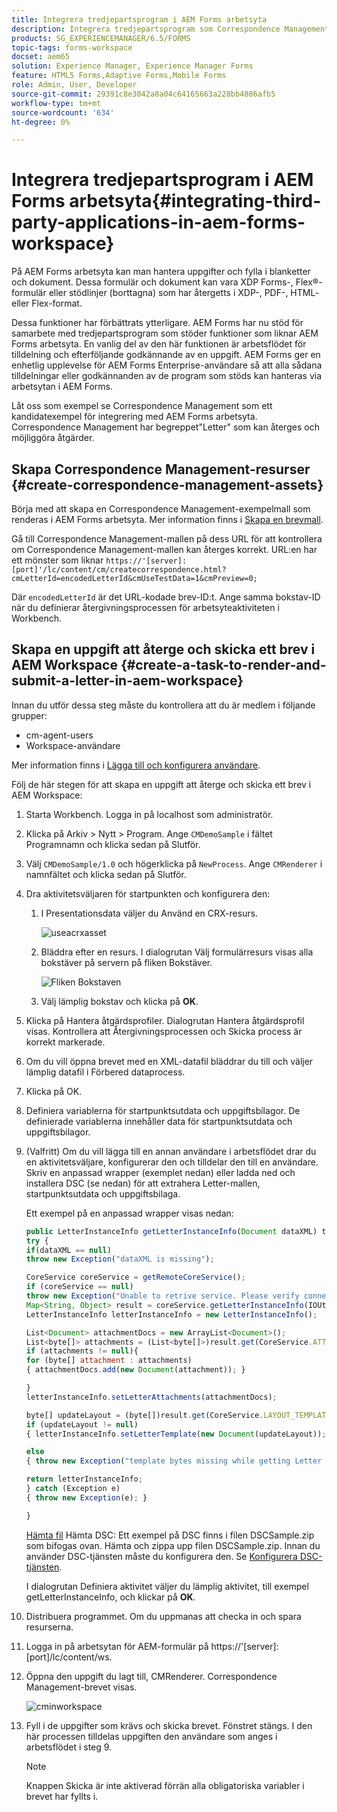 ```yaml
---
title: Integrera tredjepartsprogram i AEM Forms arbetsyta
description: Integrera tredjepartsprogram som Correspondence Management i AEM Forms.
products: SG_EXPERIENCEMANAGER/6.5/FORMS
topic-tags: forms-workspace
docset: aem65
solution: Experience Manager, Experience Manager Forms
feature: HTML5 Forms,Adaptive Forms,Mobile Forms
role: Admin, User, Developer
source-git-commit: 29391c8e3042a8a04c64165663a228bb4886afb5
workflow-type: tm+mt
source-wordcount: '634'
ht-degree: 0%

---
```


# Integrera tredjepartsprogram i AEM Forms arbetsyta{#integrating-third-party-applications-in-aem-forms-workspace}

På AEM Forms arbetsyta kan man hantera uppgifter och fylla i blanketter och dokument. Dessa formulär och dokument kan vara XDP Forms-, Flex®-formulär eller stödlinjer (borttagna) som har återgetts i XDP-, PDF-, HTML- eller Flex-format.

Dessa funktioner har förbättrats ytterligare. AEM Forms har nu stöd för samarbete med tredjepartsprogram som stöder funktioner som liknar AEM Forms arbetsyta. En vanlig del av den här funktionen är arbetsflödet för tilldelning och efterföljande godkännande av en uppgift. AEM Forms ger en enhetlig upplevelse för AEM Forms Enterprise-användare så att alla sådana tilldelningar eller godkännanden av de program som stöds kan hanteras via arbetsytan i AEM Forms.

Låt oss som exempel se Correspondence Management som ett kandidatexempel för integrering med AEM Forms arbetsyta. Correspondence Management har begreppet&quot;Letter&quot; som kan återges och möjliggöra åtgärder.

## Skapa Correspondence Management-resurser {#create-correspondence-management-assets}

Börja med att skapa en Correspondence Management-exempelmall som renderas i AEM Forms arbetsyta. Mer information finns i [Skapa en brevmall](../../forms/using/create-letter.md).

Gå till Correspondence Management-mallen på dess URL för att kontrollera om Correspondence Management-mallen kan återges korrekt. URL:en har ett mönster som liknar `https://'[server]:[port]'/lc/content/cm/createcorrespondence.html?cmLetterId=encodedLetterId&cmUseTestData=1&cmPreview=0;`

Där `encodedLetterId` är det URL-kodade brev-ID:t. Ange samma bokstav-ID när du definierar återgivningsprocessen för arbetsyteaktiviteten i Workbench.

## Skapa en uppgift att återge och skicka ett brev i AEM Workspace {#create-a-task-to-render-and-submit-a-letter-in-aem-workspace}

Innan du utför dessa steg måste du kontrollera att du är medlem i följande grupper:

* cm-agent-users
* Workspace-användare

Mer information finns i [Lägga till och konfigurera användare](/help/forms/using/admin-help/adding-configuring-users.md).

Följ de här stegen för att skapa en uppgift att återge och skicka ett brev i AEM Workspace:

1. Starta Workbench. Logga in på localhost som administratör.
1. Klicka på Arkiv > Nytt > Program. Ange `CMDemoSample` i fältet Programnamn och klicka sedan på Slutför.
1. Välj `CMDemoSample/1.0` och högerklicka på `NewProcess`. Ange `CMRenderer` i namnfältet och klicka sedan på Slutför.
1. Dra aktivitetsväljaren för startpunkten och konfigurera den:

   1. I Presentationsdata väljer du Använd en CRX-resurs.

      ![useacrxasset](assets/useacrxasset.png)

   1. Bläddra efter en resurs. I dialogrutan Välj formulärresurs visas alla bokstäver på servern på fliken Bokstäver.

      ![Fliken Bokstaven](assets/letter_tab_new.png)

   1. Välj lämplig bokstav och klicka på **OK**.

1. Klicka på Hantera åtgärdsprofiler. Dialogrutan Hantera åtgärdsprofil visas. Kontrollera att Återgivningsprocessen och Skicka process är korrekt markerade.
1. Om du vill öppna brevet med en XML-datafil bläddrar du till och väljer lämplig datafil i Förbered dataprocess.
1. Klicka på OK.
1. Definiera variablerna för startpunktsutdata och uppgiftsbilagor. De definierade variablerna innehåller data för startpunktsutdata och uppgiftsbilagor.
1. (Valfritt) Om du vill lägga till en annan användare i arbetsflödet drar du en aktivitetsväljare, konfigurerar den och tilldelar den till en användare. Skriv en anpassad wrapper (exemplet nedan) eller ladda ned och installera DSC (se nedan) för att extrahera Letter-mallen, startpunktsutdata och uppgiftsbilaga.

   Ett exempel på en anpassad wrapper visas nedan:

   ```javascript
   public LetterInstanceInfo getLetterInstanceInfo(Document dataXML) throws Exception {
   try {
   if(dataXML == null)
   throw new Exception("dataXML is missing");
   
   CoreService coreService = getRemoteCoreService();
   if (coreService == null)
   throw new Exception("Unable to retrive service. Please verify connection details.");
   Map<String, Object> result = coreService.getLetterInstanceInfo(IOUtils.toString(dataXML.getInputStream(), "UTF-8"));
   LetterInstanceInfo letterInstanceInfo = new LetterInstanceInfo();
   
   List<Document> attachmentDocs = new ArrayList<Document>();
   List<byte[]> attachments = (List<byte[]>)result.get(CoreService.ATTACHMENT_KEY);
   if (attachments != null){
   for (byte[] attachment : attachments)
   { attachmentDocs.add(new Document(attachment)); }
   
   }
   letterInstanceInfo.setLetterAttachments(attachmentDocs);
   
   byte[] updateLayout = (byte[])result.get(CoreService.LAYOUT_TEMPLATE_KEY);
   if (updateLayout != null)
   { letterInstanceInfo.setLetterTemplate(new Document(updateLayout)); }
   
   else
   { throw new Exception("template bytes missing while getting Letter instance Info."); }
   
   return letterInstanceInfo;
   } catch (Exception e)
   { throw new Exception(e); }
   
   }
   ```

   [Hämta fil](assets/dscsample.zip)
Hämta DSC: Ett exempel på DSC finns i filen DSCSample.zip som bifogas ovan. Hämta och zippa upp filen DSCSample.zip. Innan du använder DSC-tjänsten måste du konfigurera den. Se [Konfigurera DSC-tjänsten](../../forms/using/add-action-button-in-create-correspondence-ui.md#p-configure-the-dsc-service-p).

   I dialogrutan Definiera aktivitet väljer du lämplig aktivitet, till exempel getLetterInstanceInfo, och klickar på **OK**.

1. Distribuera programmet. Om du uppmanas att checka in och spara resurserna.
1. Logga in på arbetsytan för AEM-formulär på https://&#39;[server]:[port]/lc/content/ws.
1. Öppna den uppgift du lagt till, CMRenderer. Correspondence Management-brevet visas.

   ![cminworkspace](assets/cminworkspace.png)

1. Fyll i de uppgifter som krävs och skicka brevet. Fönstret stängs. I den här processen tilldelas uppgiften den användare som anges i arbetsflödet i steg 9.

   >[!NOTE]
   >
   >Knappen Skicka är inte aktiverad förrän alla obligatoriska variabler i brevet har fyllts i.
